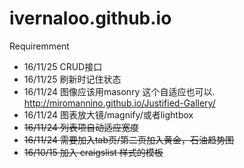 # ivernaloo.github.io

Requiremment

- 16/11/25  CRUD接口
- 16/11/25  刷新时记住状态
- 16/11/24  图像应该用masonry 这个自适应也可以. http://miromannino.github.io/Justified-Gallery/
- 16/11/24  图表放大镜/magnify/或者lightbox
- <del>16/11/24  列表项自动适应宽度</del>
- <del>16/11/24  需要加入tab页/第二页加入黄金，石油趋势图</del>
- <del>16/10/15  加入 craigslist 样式的模板</del>

